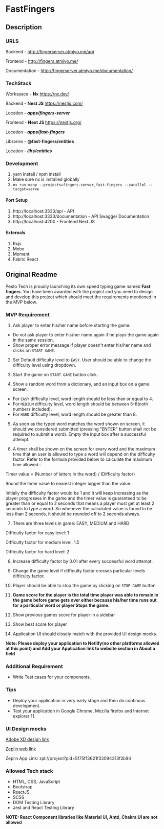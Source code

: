 

# FastFingers

## Description

### URLS

Backend - http://fingerserver.atmiyo.me/api

Frontend - http://fingers.atmiyo.me/

Documentation - http://fingerserver.atmiyo.me/documentation/

### TechStack

Workspace - **Nx** https://nx.dev/

Backend - **Nest JS** https://nestjs.com/

Location - **_apps/fingers-server_**

Frontend - **Next JS** https://nextjs.org/

Location - **_apps/fast-fingers_**

Libraries - **@fast-fingers/entities**

Location - _**libs/entities**_

### Development

1. yarn Install / npm install
2. Make sure nx is installed globally
3. `nx run-many --projects=fingers-server,fast-fingers --parallel --target=serve`

#### Port Setup

1. http://localhost:3333/api - API
2. http://localhost:3333/documentation - API Swagger Documentation
3. http://localhost:4200 - Frontend Next JS

#### Externals

1. Rxjs
2. Mobx
3. Moment
4. Fabric React

## Original Readme

Pesto Tech is proudly launching its own speed typing game named **Fast fingers**. You have been awarded with the project and you need to design and develop this project which should
meet the requirements mentioned in the MVP below.

### MVP Requirement

1. Ask player to enter his/her name before starting the game.

  - Do not ask player to enter his/her name again if he plays the game again in the same session.
  - Show proper error message if player doesn't enter his/her name and clicks on `START GAME`.

2. Set Default difficulty level to `EASY`. User should be able to change the difficulty level using dropdown.
3. Start the game on `START GAME` button click.

4. Show a random word from a dictionary, and an input box on a game screen.

- For `EASY` difficulty level, word length should be less than or equal to 4.
- For `MEDIUM` difficulty level, word length should be between 5-8(noth numbers included).
- For `HARD` difficulty level, word length should be greater than 8.

5. As soon as the typed word matches the word shown on screen, it should we considered submitted (pressing "ENTER" button shall not be required to submit a word). Empty the input box after a successful attempt.

6. A timer shall be shown on the screen for every word and the maximum time that an user is allowed to type a word will depend on the difficulty factor. Refer to the formula provided below to calculate the maximum time allowed :

Timer value = (Number of letters in the word) / (Difficulty factor)

Round the timer value to nearest integer bigger than the value.

Initially the difficulty factor would be 1 and it will keep increasing as the player progresses in the game and the timer value is guaranteed to be greater than or equal to 2 seconds that means a player must get at least 2 seconds to type a word. So whenever the calculated value is found to be less than 2 seconds, it should be rounded off to 2 seconds always.

7. There are three levels in game: EASY, MEDIUM and HARD

Difficulty factor for easy level: 1

Difficulty factor for medium level: 1.5

Difficulty factor for hard level: 2

8. Increase difficulty factor by 0.01 after every successful word attempt.

9. Change the game level if difficulty factor crosses particular levels difficulty factor.

10. Player should be able to stop the game by clicking on `STOP GAME` button
11. **Game score for the player is the total time player was able to remain in the game before game gets over either because his/her time runs out for a particular word or player Stops the game**.
12. Show previous games score for player in a sidebar

13. Show best score for player
14. Application UI should closely match with the provided UI design mocks.

**Note: Please deploy your application to Netlify(no other platforms allowed at this point) and Add your Application link to website section in About a field**

### Additional Requirement

- Write Test cases for your components.

### Tips

- Deploy your application in very early stage and then do continous development.
- Test your application in Google Chrome, Mozilla firefox and Internet explorer 11.

### UI Design mocks

[Adobe XD design link](https://drive.google.com/file/d/1qYhb8cNdXoBnD9rxoDcWF4DmTEpQX35n/view?usp=sharing)

[Zeplin web link](https://zpl.io/a710mxj)

Zeplin App Link: zpl://project?pid=5f75f13621f33094313f2b94

### Allowed Tech stack

- HTML, CSS, JavaScript
- Bootstrap
- ReactJS
- SCSS
- DOM Testing Library
- Jest and React Testing Library

**NOTE: React Component libraries like Material UI, Antd, Chakra UI are not allowed**
